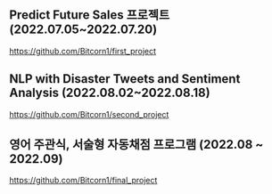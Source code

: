 ## Predict Future Sales 프로젝트 (2022.07.05~2022.07.20)
https://github.com/Bitcorn1/first_project
## NLP with Disaster Tweets and Sentiment Analysis (2022.08.02~2022.08.18)
https://github.com/Bitcorn1/second_project
## 영어 주관식, 서술형 자동채점 프로그램 (2022.08 ~ 2022.09)
https://github.com/Bitcorn1/final_project

